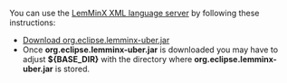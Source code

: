You can use the [LemMinX XML language server](https://github.com/eclipse/lemminx) by following these instructions:

 * [Download org.eclipse.lemminx-uber.jar](https://download.eclipse.org/justj/?file=lemminx/releases)
 * Once **org.eclipse.lemminx-uber.jar** is downloaded you may have to adjust **${BASE_DIR}** 
with the directory where **org.eclipse.lemminx-uber.jar** is stored.